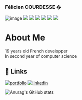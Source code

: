 ### Félicien COURDESSE �

![image](https://i.imgur.com/bavuxIf.png?1)
![](https://img.shields.io/badge/<Java>-informational?style=flat&logo=<LOGO_NAME>&color=007396)
![](https://img.shields.io/badge/<Golang>-informational?style=flat&logo=<Go>&color=00ADD8)
![](https://img.shields.io/badge/<JavaScript>-informational?style=flat&logo=<LOGO_NAME>&color=F7DF1E)
![](https://img.shields.io/badge/<Html>-informational?style=flat&logo=<LOGO_NAME>&color=E34F26)
![](https://img.shields.io/badge/<C#>-informational?style=flat&logo=<LOGO_NAME>&color=239120)
![](https://img.shields.io/badge/<PHP>-informational?style=flat&logo=<LOGO_NAME>&color=777BB4)

# About Me

19 years old French developper <br>
In second year of computer science

## 🔗 Links
[![portfolio](https://img.shields.io/badge/my_portfolio-000?style=for-the-badge&logo=ko-fi&logoColor=white)](https://feliciencourdesse.com/)
[![linkedin](https://img.shields.io/badge/linkedin-informational?style=for-the-badge&logo=linkedin&logoColor=white)](https://www.linkedin.com/in/félicien-courdesse-753883203/)

![Anurag's GitHub stats](https://github-readme-stats.vercel.app/api?username=TheGooodDev&show_icons=true&theme=synthwave)
